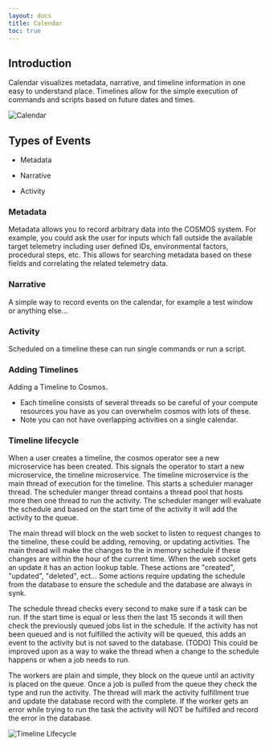 ```yaml
---
layout: docs
title: Calendar
toc: true
---
```


## Introduction

Calendar visualizes metadata, narrative, and timeline information in one easy to understand place. Timelines allow for the simple execution of commands and scripts based on future dates and times.

![Calendar]({{site.baseurl}}/img/v5/calendar/calendar.png)

## Types of Events

- Metadata

- Narrative

- Activity

### Metadata

Metadata allows you to record arbitrary data into the COSMOS system. For example, you could ask the user for inputs which fall outside the available target telemetry including user defined IDs, environmental factors, procedural steps, etc. This allows for searching metadata based on these fields and correlating the related telemetry data.

### Narrative

A simple way to record events on the calendar, for example a test window or anything else...

### Activity

Scheduled on a timeline these can run single commands or run a script.

### Adding Timelines

Adding a Timeline to Cosmos.

 - Each timeline consists of several threads so be careful of your compute resources you have as you can overwhelm cosmos with lots of these.
 - Note you can not have overlapping activities on a single calendar.

### Timeline lifecycle

When a user creates a timeline, the cosmos operator see a new microservice has been created. This signals the operator to start a new microservice, the timeline microservice. The timeline microservice is the main thread of execution for the timeline. This starts a scheduler manager thread. The scheduler manger thread contains a thread pool that hosts more then one thread to run the activity. The scheduler manger will evaluate the schedule and based on the start time of the activity it will add the activity to the queue.

The main thread will block on the web socket to listen to request changes to the timeline, these could be adding, removing, or updating activities. The main thread will make the changes to the in memory schedule if these changes are within the hour of the current time. When the web socket gets an update it has an action lookup table. These actions are "created", "updated", "deleted", ect... Some actions require updating the schedule from the database to ensure the schedule and the database are always in synk.

The schedule thread checks every second to make sure if a task can be run. If the start time is equal or less then the last 15 seconds it will then check the previously queued jobs list in the schedule. If the activity has not been queued and is not fulfilled the activity will be queued, this adds an event to the activity but is not saved to the database. (TODO) This could be improved upon as a way to wake the thread when a change to the schedule happens or when a job needs to run.

The workers are plain and simple, they block on the queue until an activity is placed on the queue. Once a job is pulled from the queue they check the type and run the activity. The thread will mark the activity fulfillment true and update the database record with the complete. If the worker gets an error while trying to run the task the activity will NOT be fulfilled and record the error in the database.

![Timeline Lifecycle]({{site.baseurl}}/img/v5/calendar/timeline_lifecycle.png)